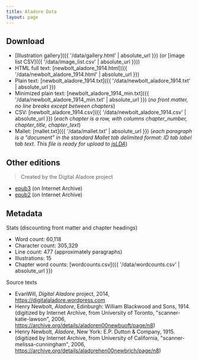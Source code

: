 ```yaml
---
title: Aladore Data
layout: page
---
```


## Download 

- [Illustration gallery]({{ '/data/gallery.html' | absolute_url }}) (or [image list CSV]({{ '/data/image_list.csv' | absolute_url }}))
- HTML full text: [newbolt_aladore_1914.html]({{ '/data/newbolt_aladore_1914.html' | absolute_url }})
- Plain text: [newbolt_aladore_1914.txt]({{ '/data/newbolt_aladore_1914.txt' | absolute_url }})
- Minimized plain text: [newbolt_aladore_1914_min.txt]({{ '/data/newbolt_aladore_1914_min.txt' | absolute_url }}) (*no front matter, no line breaks except between chapters*)
- CSV: [newbolt_aladore_1914.csv]({{ '/data/newbolt_aladore_1914.csv' | absolute_url }}) (*each chapter is a row, with columns chapter_number, chapter_title, chapter_text*)
- Mallet: [mallet.txt]({{ '/data/mallet.txt' | absolute_url }}) (*each paragraph is a "document" in the standard Mallet tab delimited format: ID tab label tab text. This file is ready for upload to [jsLDA](https://mimno.infosci.cornell.edu/jsLDA/)*)

## Other editions

> Created by the Digital Aladore project

- [epub3](https://archive.org/details/AladoreHenryNewbolt3) (on Internet Archive)
- [epub2](https://archive.org/details/AladoreHenryNewbolt) (on Internet Archive)

## Metadata

Stats (discounting front matter and chapter headings)

- Word count: 60,118
- Character count: 305,329
- Line count: 477 (approximately paragraphs)
- Illustrations: 15
- Chapter word counts: [wordcounts.csv]({{ '/data/wordcounts.csv' | absolute_url }})

Source texts

- EvanWill, *Digital Aladore* project, 2014, <https://digitalaladore.wordpress.com>
- Henry Newbolt, *Aladore*, Edinburgh: William Blackwood and Sons, 1914. (digitized by Internet Archive, from University of Toronto, "scanner-katie-lawson", 2006, <https://archive.org/details/aladoren00newbuoft/page/n8>)
- Henry Newbolt, *Aladore*, New York: E.P. Dutton & Company, 1915. (digitized by Internet Archive, from University of California, "scanner-melissa-cunningham", 2006, <https://archive.org/details/aladorehen00newbrich/page/n8>)

